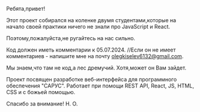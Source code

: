 Ребята,привет!

Этот проект собирался на коленке двумя студентами,которые на начало своей практики ничего не знали про JavaScript и React.

Поэтому,пожалуйста,не ругайтесь на нас сильно.

Код должен иметь комментарии к 05.07.2024.
 //Если он не имеет комментариев - напишите мне на почту olegkiselev6132@gmail.com.

Мы знаем,что там не код,а лес дремучий. Хотя,может он Вам зайдет.

Проект посвящен разработке веб-интерфейса для программного обеспечения "САРУС". Работает при помощи REST API, React, JS, HTML, CSS и с божьей помощью.

Спасибо за внимание!
Н.
О.
